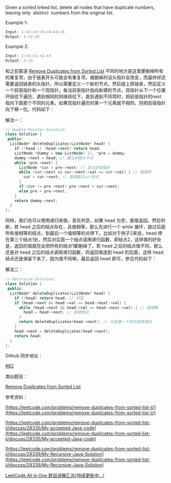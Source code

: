 Given a sorted linked list, delete all nodes that have duplicate numbers, leaving only  _distinct_  numbers from the original list.

Example 1:

```cpp
Input: 1->2->3->3->4->4->5
Output: 1->2->5
```

Example 2:

```cpp
Input: 1->1->1->2->3
Output: 2->3
```

和之前那道 [Remove Duplicates from Sorted List](http://www.cnblogs.com/grandyang/p/4066453.html) 不同的地方是这里要删掉所有的重复项，由于链表开头可能会有重复项，被删掉的话头指针会改变，而最终却还需要返回链表的头指针。所以需要定义一个新的节点，然后链上原链表，然后定义一个前驱指针和一个现指针，每当前驱指针指向新建的节点，现指针从下一个位置开始往下遍历，遇到相同的则继续往下，直到遇到不同项时，把前驱指针的next指向下面那个不同的元素。如果现指针遍历的第一个元素就不相同，则把前驱指针向下移一位。代码如下：

解法一：

```cpp
// Double-Pointer-Solution:
class Solution {
 public:
  ListNode* deleteDuplicates(ListNode* head) {
    if (!head || !head->next) return head;
    ListNode *dummy = new ListNode(-1), *pre = dummy;
    dummy->next = head; // 建立好假头节点
    while (pre->next) {
      ListNode *cur = pre->next; // 定义好现指针
      while (cur->next && cur->next->val == cur->val) { // 值相同
        cur = cur->next; // 连续跳过cur结点
      }
      if (cur != pre->next) pre->next = cur->next;
      else pre = pre->next;
    }
    return dummy->next;
  }
};
```

同样，我们也可以使用递归来做，首先判空，如果 head 为空，直接返回。然后判断，若 head 之后的结点存在，且值相等，那么先进行一个 while 循环，跳过后面所有值相等的结点，到最后一个值相等的点停下。比如对于例子2来说，head 停在第三个结点1处，然后对后面一个结点调用递归函数，即结点2，这样做的好处是，返回的值就完全把所有的结点1都删掉了。若 head 之后的结点值不同，那么还是对 head 之后的结点调用递归函数，将返回值连到 head 的后面，这样 head 结点还是保留下来了，因为值不同嘛，最后返回 head 即可，参见代码如下：

解法二：

```cpp
// Recursive-Solution:
class Solution {
 public:
  ListNode* deleteDuplicates(ListNode* head) {
    if (!head) return head; // 判空
    if (head->next && head->val == head->next->val) {
      while (head->next && head->val == head->next->val) { // 值相等
        head = head->next; // 连续跳过
      }
      return deleteDuplicates(head->next); // 对后面一个结点调用递归
    }
    head->next = deleteDuplicates(head->next);
    return head;
  }
};
```

Github 同步地址：

[#82](https://github.com/grandyang/leetcode/issues/82)

类似题目：

[Remove Duplicates from Sorted List](http://www.cnblogs.com/grandyang/p/4066453.html)

参考资料：

[https://leetcode.com/problems/remove-duplicates-from-sorted-list-ii/](https://leetcode.com/problems/remove-duplicates-from-sorted-list-ii/)

[https://leetcode.com/problems/remove-duplicates-from-sorted-list-ii/discuss/28335/My-accepted-Java-code](https://leetcode.com/problems/remove-duplicates-from-sorted-list-ii/discuss/28335/My-accepted-Java-code)

[https://leetcode.com/problems/remove-duplicates-from-sorted-list-ii/discuss/28339/My-Recursive-Java-Solution](https://leetcode.com/problems/remove-duplicates-from-sorted-list-ii/discuss/28339/My-Recursive-Java-Solution)

[LeetCode All in One 题目讲解汇总(持续更新中...)](http://www.cnblogs.com/grandyang/p/4606334.html)
